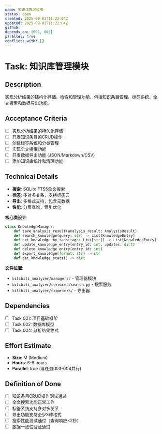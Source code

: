 ```yaml
---
name: 知识库管理模块
status: open
created: 2025-09-03T11:22:04Z
updated: 2025-09-03T11:22:04Z
github: 
depends_on: [001, 002]
parallel: true
conflicts_with: []
---
```


# Task: 知识库管理模块

## Description
实现分析结果的结构化存储、检索和管理功能，包括知识条目管理、标签系统、全文搜索和数据导出功能。

## Acceptance Criteria
- [ ] 实现分析结果的持久化存储
- [ ] 开发知识条目的CRUD操作
- [ ] 创建标签系统和分类管理
- [ ] 实现全文搜索功能
- [ ] 开发数据导出功能 (JSON/Markdown/CSV)
- [ ] 添加知识库统计和清理功能

## Technical Details
- **搜索**: SQLite FTS5全文搜索
- **标签**: 多对多关系，支持标签云
- **导出**: 多格式支持，包含元数据
- **性能**: 分页查询，索引优化

**核心类设计**:
```python
class KnowledgeManager:
    def save_analysis_result(analysis_result: AnalysisResult)
    def search_knowledge(query: str) -> List[KnowledgeEntry]
    def get_knowledge_by_tags(tags: List[str]) -> List[KnowledgeEntry]
    def update_knowledge_entry(entry_id: int, updates: dict)
    def delete_knowledge_entry(entry_id: int)
    def export_knowledge(format: str) -> str
    def get_knowledge_stats() -> dict
```

**文件位置**:
- `bilibili_analyzer/managers/` - 管理器模块
- `bilibili_analyzer/services/search.py` - 搜索服务
- `bilibili_analyzer/exporters/` - 导出器

## Dependencies
- [ ] Task 001: 项目基础框架
- [ ] Task 002: 数据库模型
- [ ] Task 004: 分析结果格式

## Effort Estimate
- **Size**: M (Medium)
- **Hours**: 6-8 hours
- **Parallel**: true (与任务003-004并行)

## Definition of Done
- [ ] 知识条目CRUD操作测试通过
- [ ] 全文搜索功能正常工作
- [ ] 标签系统支持多对多关系
- [ ] 导出功能支持至少3种格式
- [ ] 搜索性能测试通过（查询响应<2秒）
- [ ] 数据一致性验证通过